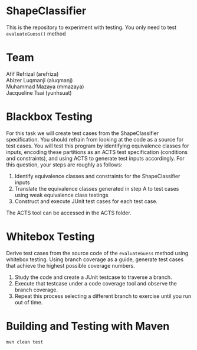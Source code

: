 # ShapeClassifier
This is the repository to experiment with testing. You only need to test `evaluateGuess()` method

# Team
Afif Refrizal (arefriza)  
Abizer Luqmanji (aluqmanj)  
Muhammad Mazaya (mmazaya)  
Jacqueline Tsai (yunhsuat)  

# Blackbox Testing

For this task we will create test cases from the ShapeClassifier specification. You should
refrain from looking at the code as a source for test cases. You will test this program by identifying
equivalence classes for inputs, encoding these partitions as an ACTS test specification (conditions
and constraints), and using ACTS to generate test inputs accordingly. For this question, your steps
are roughly as follows:

1. Identify equivalence classes and constraints for the ShapeClassifier inputs
2. Translate the equivalence classes generated in step A to test cases using weak equivalence class testings
3. Construct and execute JUnit test cases for each test case.

The ACTS tool can be accessed in the ACTS folder.

# Whitebox Testing

Derive test cases from the source code of the `evaluateGuess` method using whitebox testing. Using branch coverage as a guide, generate
test cases that achieve the highest possible coverage numbers. 

1. Study the code and create a JUnit testcase to traverse a branch.
2. Execute that testcase under a code coverage tool and observe the branch coverage.
3. Repeat this process selecting a different branch to exercise until you run out of time.

# Building and Testing with Maven

`mvn clean test`

